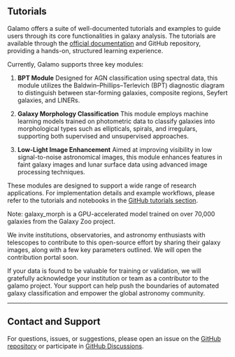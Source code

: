 ## Tutorials

Galamo offers a suite of well-documented tutorials and examples to guide users through its core functionalities in galaxy analysis. The tutorials are available through the [official documentation](https://www.galamo.org/learn.html) and GitHub repository, providing a hands-on, structured learning experience.

Currently, Galamo supports three key modules:

1. **BPT Module**
   Designed for AGN classification using spectral data, this module utilizes the Baldwin–Phillips–Terlevich (BPT) diagnostic diagram to distinguish between star-forming galaxies, composite regions, Seyfert galaxies, and LINERs.

2. **Galaxy Morphology Classification**
   This module employs machine learning models trained on photometric data to classify galaxies into morphological types such as ellipticals, spirals, and irregulars, supporting both supervised and unsupervised approaches.

3. **Low-Light Image Enhancement**
   Aimed at improving visibility in low signal-to-noise astronomical images, this module enhances features in faint galaxy images and lunar surface data using advanced image processing techniques.

These modules are designed to support a wide range of research applications. For implementation details and example workflows, please refer to the tutorials and notebooks in the [GitHub tutorials section](https://www.galamo.org/learn.html).


Note: galaxy_morph is a GPU-accelerated model trained on over 70,000 galaxies from the Galaxy Zoo project.

We invite institutions, observatories, and astronomy enthusiasts with telescopes to contribute to this open-source effort by sharing their galaxy images, along with a few key parameters outlined. We will open the contribution portal soon. 

If your data is found to be valuable for training or validation, we will gratefully acknowledge your institution or team as a contributor to the galamo project. Your support can help push the boundaries of automated galaxy classification and empower the global astronomy community.

---


## Contact and Support

For questions, issues, or suggestions, please open an issue on the [GitHub repository](https://github.com/galamo-org/galamo/issues) or participate in [GitHub Discussions](https://github.com/orgs/galamo-org/discussions).
